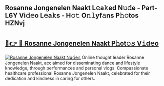 ## Rosanne Jongenelen Naakt L𝚎a𝚔ed N𝚞𝚍e - Part-L6Y Vi𝚍𝚎o L𝚎a𝚔s - H𝚘𝚝 O𝚗𝚕yf𝚊ns P𝚑𝚘tos HZNvj

# <h2><a href="http://kf8eje.oniu.top/?m=Rosanne+Jongenelen+Naakt">🔗👉 🔴 Rosanne Jongenelen Naakt P𝚑ot𝚘𝚜 V𝚒d𝚎o</a></h2>

[![Rosanne Jongenelen Naakt Nu𝚍e𝚜](https://i.imgur.com/0qMVB7G.gif)](http://kf8eje.oniu.top/?m=Rosanne+Jongenelen+Naakt)
Online thought leader Rosanne Jongenelen Naakt, acclaimed for disseminating dance and lifestyle knowledge, through performances and personal vlogs. Compassionate healthcare professional Rosanne Jongenelen Naakt, celebrated for their dedication and kindness in caring for others.  
